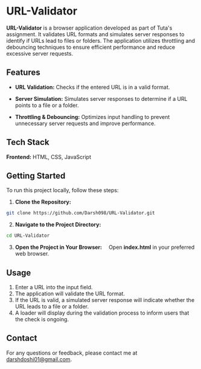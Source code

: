 
# URL-Validator

**URL-Validator** is a browser application developed as part of Tuta's assignment. It validates URL formats and simulates server responses to identify if URLs lead to files or folders. The application utilizes throttling and debouncing techniques to ensure efficient performance and reduce excessive server requests.


## Features

- **URL Validation:** Checks if the entered URL is in a valid format.

- **Server Simulation:** Simulates server responses to determine if a URL points to a file or a folder.

- **Throttling & Debouncing:** Optimizes input handling to prevent unnecessary server requests and improve performance.

## Tech Stack

**Frontend:** HTML, CSS, JavaScript

## Getting Started

To run this project locally, follow these steps:

1. **Clone the Repository:**

```bash
git clone https://github.com/Darsh098/URL-Validator.git
```

2. **Navigate to the Project Directory:**
```bash
cd URL-Validator
```

3. **Open the Project in Your Browser:**
&emsp;Open **index.html** in your preferred web browser.
## Usage

1. Enter a URL into the input field.
2. The application will validate the URL format.
3. If the URL is valid, a simulated server response will indicate whether the URL leads to a file or a folder.
4. A loader will display during the validation process to inform users that the check is ongoing.


## Contact

For any questions or feedback, please contact me at darshdoshi01@gmail.com.

